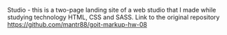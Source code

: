 Studio - this is a two-page landing site of a web studio that I made while studying technology HTML, CSS and SASS.
Link to the original repository https://github.com/mantr88/goit-markup-hw-08
